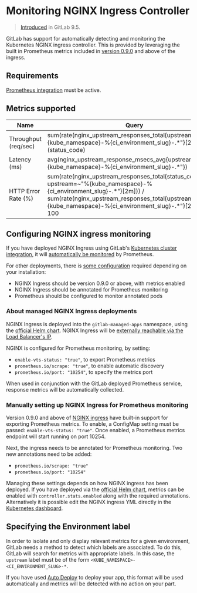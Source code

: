# Monitoring NGINX Ingress Controller

> [Introduced](https://gitlab.com/gitlab-org/gitlab-ce/merge_requests/13438) in GitLab 9.5.

GitLab has support for automatically detecting and monitoring the Kubernetes NGINX ingress controller. This is provided by leveraging the built in Prometheus metrics included in [version 0.9.0](https://github.com/kubernetes/ingress-nginx/blob/master/Changelog.md#09-beta1) and above of the ingress.

## Requirements

[Prometheus integration](../prometheus.md) must be active.

## Metrics supported

| Name | Query |
| ---- | ----- |
| Throughput (req/sec) | sum(rate(nginx_upstream_responses_total{upstream=~"%{kube_namespace}-%{ci_environment_slug}-.*"}[2m])) by (status_code) |
| Latency (ms) | avg(nginx_upstream_response_msecs_avg{upstream=~"%{kube_namespace}-%{ci_environment_slug}-.*"}) |
| HTTP Error Rate (%) | sum(rate(nginx_upstream_responses_total{status_code="5xx", upstream=~"%{kube_namespace}-%{ci_environment_slug}-.*"}[2m])) / sum(rate(nginx_upstream_responses_total{upstream=~"%{kube_namespace}-%{ci_environment_slug}-.*"}[2m])) * 100 |

## Configuring NGINX ingress monitoring

If you have deployed NGINX Ingress using GitLab's [Kubernetes cluster integration](../../clusters/index.md#installing-applications), it will [automatically be monitored](#about-managed-nginx-ingress-deployments) by Prometheus.

For other deployments, there is [some configuration](#manually-setting-up-nginx-ingress-for-prometheus-monitoring) required depending on your installation:

- NGINX Ingress should be version 0.9.0 or above, with metrics enabled
- NGINX Ingress should be annotated for Prometheus monitoring
- Prometheus should be configured to monitor annotated pods

### About managed NGINX Ingress deployments

NGINX Ingress is deployed into the `gitlab-managed-apps` namespace, using the [official Helm chart](https://github.com/kubernetes/charts/tree/master/stable/nginx-ingress). NGINX Ingress will be [externally reachable via the Load Balancer's IP](../../clusters/index.md#getting-the-external-ip-address).

NGINX is configured for Prometheus monitoring, by setting:

- `enable-vts-status: "true"`, to export Prometheus metrics
- `prometheus.io/scrape: "true"`, to enable automatic discovery
- `prometheus.io/port: "10254"`, to specify the metrics port

When used in conjunction with the GitLab deployed Prometheus service, response metrics will be automatically collected.

### Manually setting up NGINX Ingress for Prometheus monitoring

Version 0.9.0 and above of [NGINX ingress](https://github.com/kubernetes/ingress-nginx) have built-in support for exporting Prometheus metrics. To enable, a ConfigMap setting must be passed: `enable-vts-status: "true"`. Once enabled, a Prometheus metrics endpoint will start running on port 10254.

Next, the ingress needs to be annotated for Prometheus monitoring. Two new annotations need to be added:

- `prometheus.io/scrape: "true"`
- `prometheus.io/port: "10254"`

Managing these settings depends on how NGINX ingress has been deployed. If you have deployed via the [official Helm chart](https://github.com/kubernetes/charts/tree/master/stable/nginx-ingress), metrics can be enabled with `controller.stats.enabled` along with the required annotations. Alternatively it is possible edit the NGINX ingress YML directly in the [Kubernetes dashboard](https://github.com/kubernetes/dashboard).

## Specifying the Environment label

In order to isolate and only display relevant metrics for a given environment, GitLab needs a method to detect which labels are associated. To do this, GitLab will search for metrics with appropriate labels. In this case, the `upstream` label must be of the form `<KUBE_NAMESPACE>-<CI_ENVIRONMENT_SLUG>-*`.

If you have used [Auto Deploy](../../../../topics/autodevops/index.md#auto-deploy) to deploy your app, this format will be used automatically and metrics will be detected with no action on your part.
